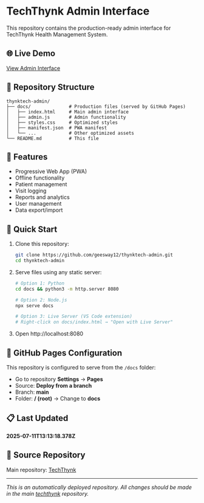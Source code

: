 # TechThynk Admin Interface

This repository contains the production-ready admin interface for TechThynk Health Management System.

## 🌐 Live Demo
[View Admin Interface](https://geesway12.github.io/thynktech-admin/)

## 📁 Repository Structure
```
thynktech-admin/
├── docs/              # Production files (served by GitHub Pages)
│   ├── index.html     # Main admin interface
│   ├── admin.js       # Admin functionality
│   ├── styles.css     # Optimized styles
│   ├── manifest.json  # PWA manifest
│   └── ...            # Other optimized assets
└── README.md          # This file
```

## 📱 Features
- Progressive Web App (PWA)
- Offline functionality
- Patient management
- Visit logging
- Reports and analytics
- User management
- Data export/import

## 🚀 Quick Start
1. Clone this repository:
   ```bash
   git clone https://github.com/geesway12/thynktech-admin.git
   cd thynktech-admin
   ```

2. Serve files using any static server:
   ```bash
   # Option 1: Python
   cd docs && python3 -m http.server 8080
   
   # Option 2: Node.js
   npx serve docs
   
   # Option 3: Live Server (VS Code extension)
   # Right-click on docs/index.html → "Open with Live Server"
   ```

3. Open http://localhost:8080

## 🔧 GitHub Pages Configuration
This repository is configured to serve from the `/docs` folder:
- Go to repository **Settings** → **Pages**
- Source: **Deploy from a branch**
- Branch: **main**
- Folder: **/ (root)** → Change to **docs**

## 📋 Last Updated
**2025-07-11T13:13:18.378Z**

## 🔗 Source Repository
Main repository: [TechThynk](https://github.com/geesway12/techthynk)

---
*This is an automatically deployed repository. All changes should be made in the main [techthynk](https://github.com/geesway12/techthynk) repository.*